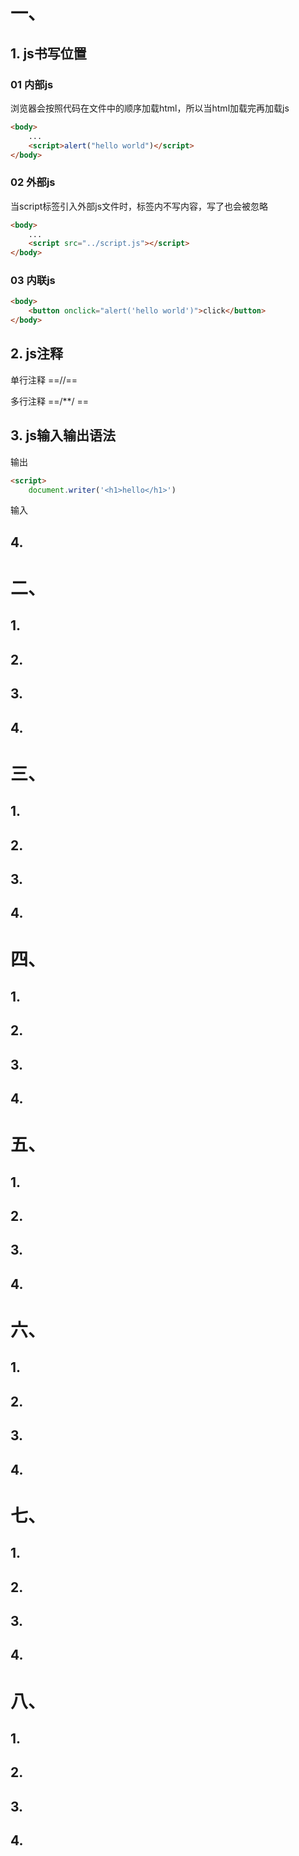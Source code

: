 # 一、

## 1. js书写位置

### 01 内部js

浏览器会按照代码在文件中的顺序加载html，所以当html加载完再加载js
```html
<body>
	...
	<script>alert("hello world")</script>
</body>
```

### 02 外部js

当script标签引入外部js文件时，标签内不写内容，写了也会被忽略
```html
<body>
	...
	<script src="../script.js"></script>
</body>
```

### 03 内联js

```html
<body>
	<button onclick="alert('hello world')">click</button>
</body>
```

## 2. js注释

单行注释
==//==

多行注释
==/\*\*\/ ==

## 3. js输入输出语法

输出
```html
<script>
	document.writer('<h1>hello</h1>')
```

输入

## 4. 

# 二、 

## 1. 

## 2. 

## 3. 

## 4. 

# 三、 

## 1. 

## 2. 

## 3. 

## 4. 

# 四、 

## 1. 

## 2. 

## 3. 

## 4. 

# 五、 

## 1. 

## 2. 

## 3. 

## 4. 

# 六、 

## 1. 

## 2. 

## 3. 

## 4. 

# 七、 

## 1. 

## 2. 

## 3. 

## 4. 

# 八、 

## 1. 

## 2. 

## 3. 

## 4. 